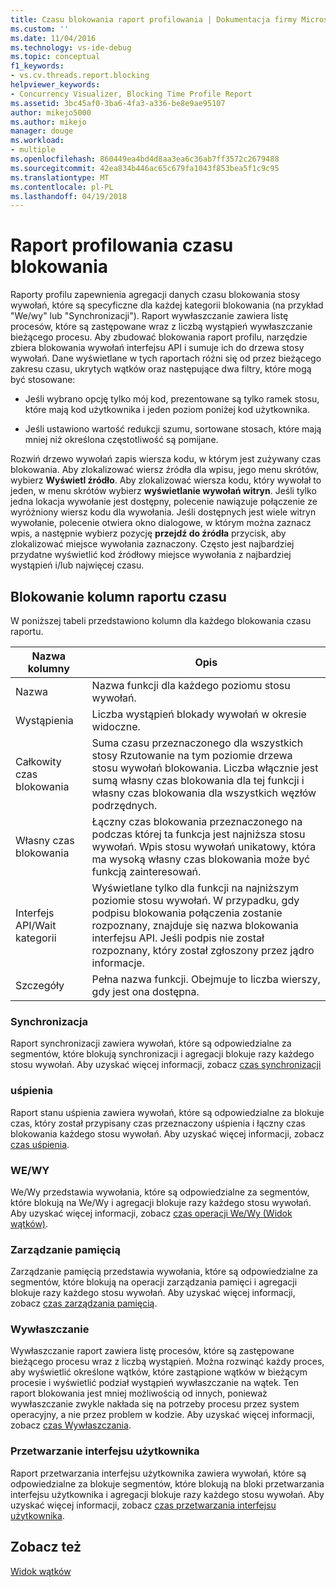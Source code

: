 ```yaml
---
title: Czasu blokowania raport profilowania | Dokumentacja firmy Microsoft
ms.custom: ''
ms.date: 11/04/2016
ms.technology: vs-ide-debug
ms.topic: conceptual
f1_keywords:
- vs.cv.threads.report.blocking
helpviewer_keywords:
- Concurrency Visualizer, Blocking Time Profile Report
ms.assetid: 3bc45af0-3ba6-4fa3-a336-be8e9ae95107
author: mikejo5000
ms.author: mikejo
manager: douge
ms.workload:
- multiple
ms.openlocfilehash: 860449ea4bd4d8aa3ea6c36ab7ff3572c2679488
ms.sourcegitcommit: 42ea834b446ac65c679fa1043f853bea5f1c9c95
ms.translationtype: MT
ms.contentlocale: pl-PL
ms.lasthandoff: 04/19/2018
---
```

# <a name="blocking-time-profile-report"></a>Raport profilowania czasu blokowania
Raporty profilu zapewnienia agregacji danych czasu blokowania stosy wywołań, które są specyficzne dla każdej kategorii blokowania (na przykład "We/wy" lub "Synchronizacji"). Raport wywłaszczanie zawiera listę procesów, które są zastępowane wraz z liczbą wystąpień wywłaszczanie bieżącego procesu. Aby zbudować blokowania raport profilu, narzędzie zbiera blokowania wywołań interfejsu API i sumuje ich do drzewa stosy wywołań. Dane wyświetlane w tych raportach różni się od przez bieżącego zakresu czasu, ukrytych wątków oraz następujące dwa filtry, które mogą być stosowane:  
  
-   Jeśli wybrano opcję tylko mój kod, prezentowane są tylko ramek stosu, które mają kod użytkownika i jeden poziom poniżej kod użytkownika.  
  
-   Jeśli ustawiono wartość redukcji szumu, sortowane stosach, które mają mniej niż określona częstotliwość są pomijane.  
  
 Rozwiń drzewo wywołań zapis wiersza kodu, w którym jest zużywany czas blokowania. Aby zlokalizować wiersz źródła dla wpisu, jego menu skrótów, wybierz **Wyświetl źródło**. Aby zlokalizować wiersza kodu, który wywołał to jeden, w menu skrótów wybierz **wyświetlanie wywołań witryn**. Jeśli tylko jedna lokacja wywołanie jest dostępny, polecenie nawiązuje połączenie ze wyróżniony wiersz kodu dla wywołania. Jeśli dostępnych jest wiele witryn wywołanie, polecenie otwiera okno dialogowe, w którym można zaznacz wpis, a następnie wybierz pozycję **przejdź do źródła** przycisk, aby zlokalizować miejsce wywołania zaznaczony. Często jest najbardziej przydatne wyświetlić kod źródłowy miejsce wywołania z najbardziej wystąpień i/lub najwięcej czasu.  
  
## <a name="blocking-time-report-columns"></a>Blokowanie kolumn raportu czasu  
 W poniższej tabeli przedstawiono kolumn dla każdego blokowania czasu raportu.  
  
|Nazwa kolumny|Opis|  
|-----------------|-----------------|  
|Nazwa|Nazwa funkcji dla każdego poziomu stosu wywołań.|  
|Wystąpienia|Liczba wystąpień blokady wywołań w okresie widoczne.|  
|Całkowity czas blokowania|Suma czasu przeznaczonego dla wszystkich stosy Rzutowanie na tym poziomie drzewa stosu wywołań blokowania. Liczba włącznie jest sumą własny czas blokowania dla tej funkcji i własny czas blokowania dla wszystkich węzłów podrzędnych.|  
|Własny czas blokowania|Łączny czas blokowania przeznaczonego na podczas której ta funkcja jest najniższa stosu wywołań. Wpis stosu wywołań unikatowy, która ma wysoką własny czas blokowania może być funkcją zainteresowań.|  
|Interfejs API/Wait kategorii|Wyświetlane tylko dla funkcji na najniższym poziomie stosu wywołań. W przypadku, gdy podpisu blokowania połączenia zostanie rozpoznany, znajduje się nazwa blokowania interfejsu API. Jeśli podpis nie został rozpoznany, który został zgłoszony przez jądro informacje.|  
|Szczegóły|Pełna nazwa funkcji. Obejmuje to liczba wierszy, gdy jest ona dostępna.|  
  
### <a name="synchronization"></a>Synchronizacja  
 Raport synchronizacji zawiera wywołań, które są odpowiedzialne za segmentów, które blokują synchronizacji i agregacji blokuje razy każdego stosu wywołań. Aby uzyskać więcej informacji, zobacz [czas synchronizacji](../profiling/synchronization-time.md)  
  
### <a name="sleep"></a>uśpienia  
 Raport stanu uśpienia zawiera wywołań, które są odpowiedzialne za blokuje czas, który został przypisany czas przeznaczony uśpienia i łączny czas blokowania każdego stosu wywołań. Aby uzyskać więcej informacji, zobacz [czas uśpienia](../profiling/sleep-time.md).  
  
### <a name="io"></a>WE/WY  
 We/Wy przedstawia wywołania, które są odpowiedzialne za segmentów, które blokują na We/Wy i agregacji blokuje razy każdego stosu wywołań. Aby uzyskać więcej informacji, zobacz [czas operacji We/Wy (Widok wątków)](../profiling/i-o-time-threads-view.md).  
  
### <a name="memory-management"></a>Zarządzanie pamięcią  
 Zarządzanie pamięcią przedstawia wywołania, które są odpowiedzialne za segmentów, które blokują na operacji zarządzania pamięci i agregacji blokuje razy każdego stosu wywołań. Aby uzyskać więcej informacji, zobacz [czas zarządzania pamięcią](../profiling/memory-management-time.md).  
  
### <a name="preemption"></a>Wywłaszczanie  
 Wywłaszczanie raport zawiera listę procesów, które są zastępowane bieżącego procesu wraz z liczbą wystąpień.  Można rozwinąć każdy proces, aby wyświetlić określone wątków, które zastąpione wątków w bieżącym procesie i wyświetlić podział wystąpień wywłaszczanie na wątek. Ten raport blokowania jest mniej możliwością od innych, ponieważ wywłaszczanie zwykle nakłada się na potrzeby procesu przez system operacyjny, a nie przez problem w kodzie. Aby uzyskać więcej informacji, zobacz [czas Wywłaszczania](../profiling/preemption-time.md).  
  
### <a name="ui-processing"></a>Przetwarzanie interfejsu użytkownika  
 Raport przetwarzania interfejsu użytkownika zawiera wywołań, które są odpowiedzialne za blokuje segmentów, które blokują na bloki przetwarzania interfejsu użytkownika i agregacji blokuje razy każdego stosu wywołań. Aby uzyskać więcej informacji, zobacz [czas przetwarzania interfejsu użytkownika](../profiling/ui-processing-time.md).  
  
## <a name="see-also"></a>Zobacz też  
 [Widok wątków](../profiling/threads-view-parallel-performance.md)